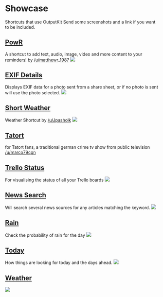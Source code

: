 # Showcase

Shortcuts that use OutputKit
Send some screenshots and a link if you want to be included.

## [PowR](https://routinehub.co/shortcut/1430)
A shortcut to add text, audio, image, video and more content to your reminders! by [/u/matthewr_1987](https://www.reddit.com/user/matthewr_1987)
![](/showcase/PowR.png)

## [EXIF Details](https://routinehub.co/shortcut/913)
Displays EXIF data for a photo sent from a share sheet, or if no photo is sent will use the photo selected.
![](/showcase/EXIF.jpg)

## [Short Weather](https://routinehub.co/shortcut/1469)
Weather Shortcut by [/u/Jpasholk](https://www.reddit.com/user/Jpasholk)
![](/showcase/ShortWeather.png)

## [Tatort](https://www.reddit.com/r/shortcuts/comments/9ze26m/tatort_viewer/)
for Tatort fans, a traditional german crime tv show from public television [/u/marco79cgn](https://www.reddit.com/user/marco79cgn)

## [Trello Status](https://routinehub.co/shortcut/1243)
For visualising the status of all your Trello boards
![](/showcase/Trello.png)

## [News Search](https://routinehub.co/shortcut/836) 
Will search several news sources for any articles matching the keyword.
![](/showcase/NewsSearch.png)


## [Rain](https://routinehub.co/shortcut/1222)
Check the probability of rain for the day
![](/showcase/Rain.png)

## [Today](https://routinehub.co/shortcut/1627)
How things are looking for today and the days ahead.
![](/showcase/Today.png)

## [Weather](https://routinehub.co/shortcut/1630)
![](/showcase/TodaysWeather.png)
